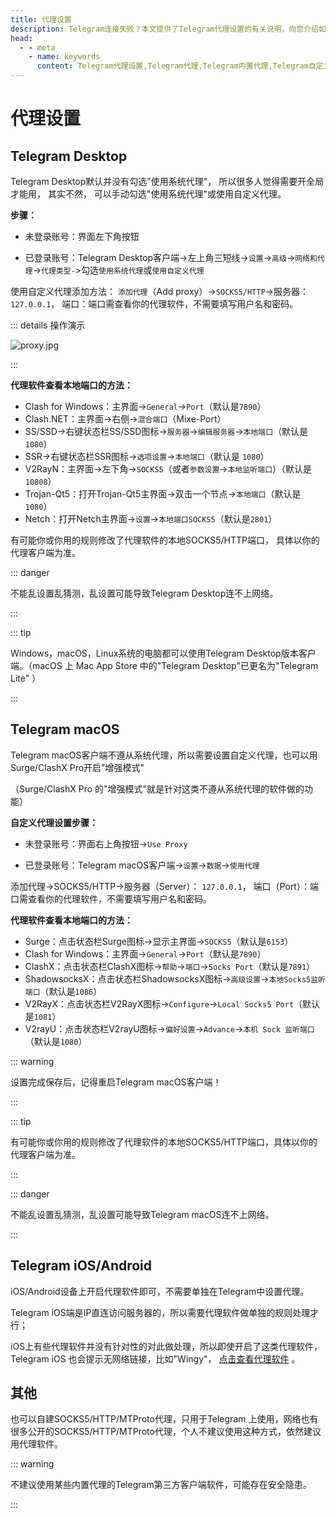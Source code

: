 ```yaml
---
title: 代理设置
description: Telegram连接失败？本文提供了Telegram代理设置的有关说明，向您介绍如何修改Telegram代理设置，添加内置代理。访问TGwiki - Telegram知识库，了解更多Telegram使用技巧。
head:
  - - meta
    - name: keywords
      content: Telegram代理设置,Telegram代理,Telegram内置代理,Telegram自定义代理,TG代理设置,TG代理,TG内置代理,TG自定义代理,电报代理设置,电报代理,电报内置代理,电报自定义代理,Telegram设置,TGwiki,Telegram知识库
---
```


# 代理设置

## Telegram Desktop

Telegram Desktop默认并没有勾选"使用系统代理"， 所以很多人觉得需要开全局才能用， 其实不然， 可以手动勾选"使用系统代理"或使用自定义代理。

**步骤：**

- 未登录账号：界面左下角按钮

- 已登录账号：Telegram Desktop客户端->左上角三短线->`设置`->`高级`->`网络和代理`->`代理类型-`>勾选`使用系统代理`或`使用自定义代理`

使用自定义代理添加方法： `添加代理`（Add proxy）->`SOCKS5/HTTP`->服务器： ```127.0.0.1```， 端口：端口需查看你的代理软件，不需要填写用户名和密码。

::: details 操作演示

![proxy.jpg](https://s2.loli.net/2024/01/27/hDALxbZoXgUQWEr.jpg)

:::

**代理软件查看本地端口的方法：**

- Clash for Windows：主界面->`General`->`Port`（默认是```7890```）
- Clash.NET：主界面->右侧->`混合端口`（Mixe-Port）
- SS/SSD->右键状态栏SS/SSD图标->`服务器`->`编辑服务器`->`本地端口`（默认是```1080```）
- SSR->右键状态栏SSR图标->`选项设置`->`本地端口`（默认是 ```1080```）
- V2RayN：主界面->左下角->`SOCKS5`（或者`参数设置`->`本地监听端口`）（默认是```10808```）
- Trojan-Qt5：打开Trojan-Qt5主界面->双击一个节点->`本地端口`（默认是```1080```）
- Netch：打开Netch主界面->`设置`->`本地端口SOCKS5`（默认是```2801```）

有可能你或你用的规则修改了代理软件的本地SOCKS5/HTTP端口， 具体以你的代理客户端为准。

::: danger

不能乱设置乱猜测，乱设置可能导致Telegram Desktop连不上网络。

:::

::: tip

Windows，macOS，Linux系统的电脑都可以使用Telegram Desktop版本客户端。（macOS 上 Mac App Store 中的"Telegram Desktop"已更名为"Telegram Lite" ）

:::

## Telegram macOS

Telegram macOS客户端不遵从系统代理，所以需要设置自定义代理，也可以用Surge/ClashX Pro开启"增强模式"

（Surge/ClashX Pro 的"增强模式"就是针对这类不遵从系统代理的软件做的功能）

**自定义代理设置步骤：** 

- 未登录账号：界面右上角按钮->`Use Proxy`

- 已登录账号：Telegram macOS客户端->`设置`->`数据`->`使用代理`

添加代理->SOCKS5/HTTP->服务器（Server）： ```127.0.0.1```， 端口（Port）：端口需查看你的代理软件，不需要填写用户名和密码。

**代理软件查看本地端口的方法：**

- Surge：点击状态栏Surge图标->显示主界面->`SOCKS5`（默认是```6153```）
- Clash for Windows：主界面->`General`->`Port`（默认是```7890```）
- ClashX：点击状态栏ClashX图标->`帮助`->`端口`->`Socks Port`（默认是```7891```）
- ShadowsocksX：点击状态栏ShadowsocksX图标->`高级设置`->`本地Socks5监听端口`（默认是```1086```）
- V2RayX：点击状态栏V2RayX图标->`Configure`->`Local Socks5 Port`（默认是```1081```）
- V2rayU：点击状态栏V2rayU图标->`偏好设置`->`Advance`->`本机 Sock 监听端口`（默认是```1080```）

::: warning

设置完成保存后，记得重启Telegram macOS客户端！

:::

::: tip

有可能你或你用的规则修改了代理软件的本地SOCKS5/HTTP端口，具体以你的代理客户端为准。

:::

::: danger

不能乱设置乱猜测，乱设置可能导致Telegram macOS连不上网络。

:::

## Telegram iOS/Android

iOS/Android设备上开启代理软件即可，不需要单独在Telegram中设置代理。

Telegram iOS端是IP直连访问服务器的，所以需要代理软件做单独的规则处理才行；

iOS上有些代理软件并没有针对性的对此做处理，所以即使开启了这类代理软件，Telegram iOS 也会提示无网络链接，比如"Wingy"， [点击查看代理软件](https://congcong0806.github.io/2018/04/20/SS) 。

## 其他

也可以自建SOCKS5/HTTP/MTProto代理，只用于Telegram 上使用，网络也有很多公开的SOCKS5/HTTP/MTProto代理，个人不建议使用这种方式，依然建议用代理软件。

::: warning

不建议使用某些内置代理的Telegram第三方客户端软件，可能存在安全隐患。

:::